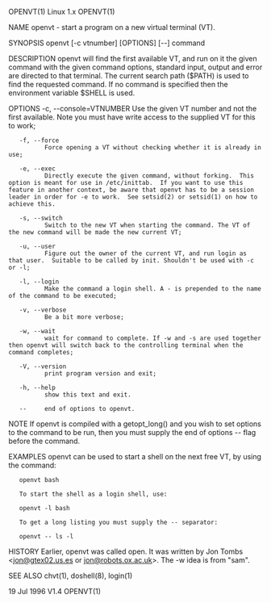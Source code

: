OPENVT(1)                                                                                                                                              Linux 1.x                                                                                                                                              OPENVT(1)

NAME
       openvt - start a program on a new virtual terminal (VT).

SYNOPSIS
       openvt [-c vtnumber] [OPTIONS] [--] command

DESCRIPTION
       openvt  will find the first available VT, and run on it the given command with the given command options, standard input, output and error are directed to that terminal. The current search path ($PATH) is used to find the requested command. If no command is specified then the environment variable $SHELL
       is used.

   OPTIONS
       -c, --console=VTNUMBER
              Use the given VT number and not the first available. Note you must have write access to the supplied VT for this to work;

       -f, --force
              Force opening a VT without checking whether it is already in use;

       -e, --exec
              Directly execute the given command, without forking.  This option is meant for use in /etc/inittab.  If you want to use this feature in another context, be aware that openvt has to be a session leader in order for -e to work.  See setsid(2) or setsid(1) on how to achieve this.

       -s, --switch
              Switch to the new VT when starting the command. The VT of the new command will be made the new current VT;

       -u, --user
              Figure out the owner of the current VT, and run login as that user.  Suitable to be called by init. Shouldn't be used with -c or -l;

       -l, --login
              Make the command a login shell. A - is prepended to the name of the command to be executed;

       -v, --verbose
              Be a bit more verbose;

       -w, --wait
              wait for command to complete. If -w and -s are used together then openvt will switch back to the controlling terminal when the command completes;

       -V, --version
              print program version and exit;

       -h, --help
              show this text and exit.

       --     end of options to openvt.

NOTE
       If openvt is compiled with a getopt_long() and you wish to set options to the command to be run, then you must supply the end of options -- flag before the command.

EXAMPLES
       openvt can be used to start a shell on the next free VT, by using the command:

       openvt bash

       To start the shell as a login shell, use:

       openvt -l bash

       To get a long listing you must supply the -- separator:

       openvt -- ls -l

HISTORY
       Earlier, openvt was called open.  It was written by Jon Tombs <jon@gtex02.us.es or jon@robots.ox.ac.uk>.  The -w idea is from "sam".

SEE ALSO
       chvt(1), doshell(8), login(1)

19 Jul 1996                                                                                                                                               V1.4                                                                                                                                                OPENVT(1)
